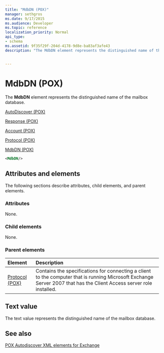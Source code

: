 ```yaml
---
title: "MdbDN (POX)"
manager: sethgros
ms.date: 9/17/2015
ms.audience: Developer
ms.topic: reference
localization_priority: Normal
api_type:
- schema
ms.assetid: 9f35f29f-204d-4178-9d8e-ba83af3afe43
description: "The MdbDN element represents the distinguished name of the mailbox database."
 
 
---
```


# MdbDN (POX)

The **MdbDN** element represents the distinguished name of the mailbox database. 
  
[AutoDiscover (POX)](autodiscover-pox.md)
  
[Response (POX)](response-pox.md)
  
[Account (POX)](account-pox.md)
  
[Protocol (POX)](protocol-pox.md)
  
[MdbDN (POX)](mdbdn-pox.md)
  
```xml
<MdbDN/>
```

## Attributes and elements

The following sections describe attributes, child elements, and parent elements.
  
### Attributes

None.
  
### Child elements

None.
  
### Parent elements

|**Element**|**Description**|
|:-----|:-----|
|[Protocol (POX)](protocol-pox.md) <br/> |Contains the specifications for connecting a client to the computer that is running Microsoft Exchange Server 2007 that has the Client Access server role installed.  <br/> |
   
## Text value

The text value represents the distinguished name of the mailbox database.
  
## See also



[POX Autodiscover XML elements for Exchange](pox-autodiscover-xml-elements-for-exchange.md)

